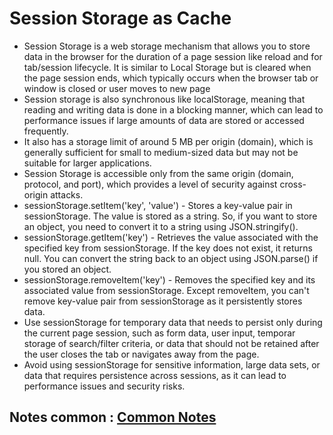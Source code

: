 <h1>Session Storage as Cache</h1>
<ul>
  <li>
    Session Storage is a web storage mechanism that allows you to store data in the browser for the duration of a page session like reload and for tab/session lifecycle. It is similar to Local Storage but is cleared when the page session ends, which typically occurs when the browser tab or window is closed or user moves to new page
  </li>
  <li>
    Session storage is also synchronous like localStorage, meaning that reading and writing data is done in a blocking manner, which can lead to performance issues if large amounts of data are stored or accessed frequently.
  </li>
  <li>
    It also has a storage limit of around 5 MB per origin (domain), which is generally sufficient for small to medium-sized data but may not be suitable for larger applications.
  </li>
  <li>
    Session Storage is accessible only from the same origin (domain, protocol, and port), which provides a level of security against cross-origin attacks.
  </li>
  <li>
    sessionStorage.setItem('key', 'value') - Stores a key-value pair in sessionStorage. The value is stored as a string. So, if you want to store an object, you need to convert it to a string using JSON.stringify().
  </li>
  <li>
    sessionStorage.getItem('key') - Retrieves the value associated with the specified key from sessionStorage. If the key does not exist, it returns null. You can convert the string back to an object using JSON.parse() if you stored an object.
  </li>
  <li>
    sessionStorage.removeItem('key') - Removes the specified key and its associated value from sessionStorage. Except removeItem, you can't remove key-value pair from sessionStorage as it persistently stores data.
  </li>
  <li>
    Use sessionStorage for temporary data that needs to persist only during the current page session, such as form data, user input, temporar storage of search/filter criteria, or data that should not be retained after the user closes the tab or navigates away from the page. 
  </li>
  <li>
    Avoid using sessionStorage for sensitive information, large data sets, or data that requires persistence across sessions, as it can lead to performance issues and security risks.
  </li>
</ul>

<h2>
  Notes common : <a href="https://namastedev.com/learn/namaste-frontend-system-design/session-storage-notes" target="_blank">Common Notes</a>
</h2>